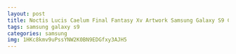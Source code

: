 ```yaml
---
layout: post
title: Noctis Lucis Caelum Final Fantasy Xv Artwork Samsung Galaxy S9 Case
tags: samsung galaxy s9
categories: samsung
img: 1HKc8kmv9uPssYNW2K0BN9EDGfxy3AJH5
---
```

